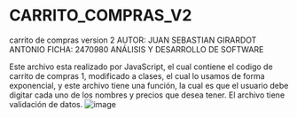 # CARRITO_COMPRAS_V2
carrito de compras version 2
AUTOR: JUAN SEBASTIAN GIRARDOT ANTONIO
FICHA: 2470980 ANÁLISIS Y DESARROLLO DE SOFTWARE

Este archivo esta realizado por JavaScript, el cual contiene el codigo de carrito de compras 1, modificado a clases, el cual lo usamos de forma exponencial, y este archivo tiene una función, la cual es que el usuario debe digitar cada uno de los nombres y precios que desea tener.
El archivo tiene validación de datos.
![image](https://user-images.githubusercontent.com/101753244/176052989-b7570413-273c-4910-a000-13fa3657bb93.png)

